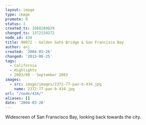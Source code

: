 ```yaml
---
layout: image
type: image
promote: 0
status: 1
created_ts: 1080280829
changed_ts: 1372159372
node_id: 434
title: 00872 - Golden Gate Bridge & San Francisco Bay
author: anj
created: '2004-03-26'
changed: '2013-06-25'
tags:
  - California
  - Highlights
  - 2003/09 - September 2003
images:
  - src: image/images/2372-77-pan-b-434.jpg
    name: 2372-77-pan-b-434.jpg
url: "/node/434/"
aliases: []
date: '2004-03-26'
---
```

Widescreen of San Franscisco Bay, looking back towards the city.
